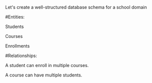 Let's create a well-structured database schema for a school domain

#Entities:

Students

Courses

Enrollments

#Relationships:

A student can enroll in multiple courses.

A course can have multiple students.
